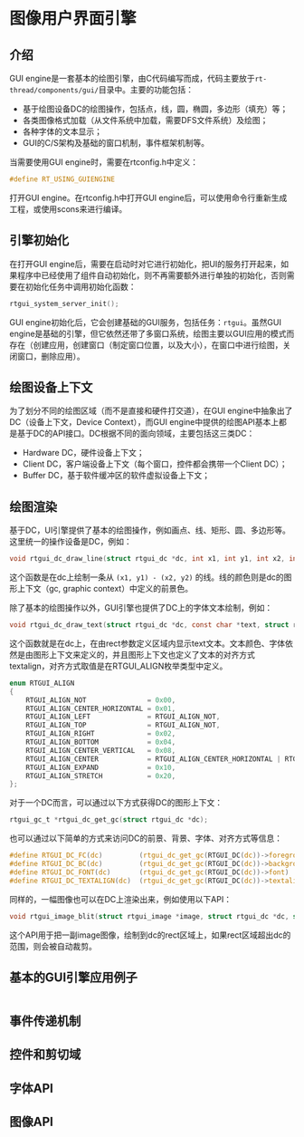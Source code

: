 # 图像用户界面引擎 

## 介绍 ##

GUI engine是一套基本的绘图引擎，由C代码编写而成，代码主要放于`rt-thread/components/gui/`目录中。主要的功能包括：

* 基于绘图设备DC的绘图操作，包括点，线，圆，椭圆，多边形（填充）等；
* 各类图像格式加载（从文件系统中加载，需要DFS文件系统）及绘图；
* 各种字体的文本显示；
* GUI的C/S架构及基础的窗口机制，事件框架机制等。

当需要使用GUI engine时，需要在rtconfig.h中定义：

```c
#define RT_USING_GUIENGINE
```

打开GUI engine。在rtconfig.h中打开GUI engine后，可以使用命令行重新生成工程，或使用scons来进行编译。

## 引擎初始化 ##

在打开GUI engine后，需要在启动时对它进行初始化，把UI的服务打开起来，如果程序中已经使用了组件自动初始化，则不再需要额外进行单独的初始化，否则需要在初始化任务中调用初始化函数：

```c
rtgui_system_server_init();
```

GUI engine初始化后，它会创建基础的GUI服务，包括任务：`rtgui`。虽然GUI engine是基础的引擎，但它依然还带了多窗口系统，绘图主要以GUI应用的模式而存在（创建应用，创建窗口（制定窗口位置，以及大小），在窗口中进行绘图，关闭窗口，删除应用）。

## 绘图设备上下文 ##

为了划分不同的绘图区域（而不是直接和硬件打交道），在GUI engine中抽象出了DC（设备上下文，Device Context），而GUI engine中提供的绘图API基本上都是基于DC的API接口。DC根据不同的面向领域，主要包括这三类DC：

* Hardware DC，硬件设备上下文；
* Client DC，客户端设备上下文（每个窗口，控件都会携带一个Client DC）；
* Buffer DC，基于软件缓冲区的软件虚拟设备上下文；

## 绘图渲染 ##

基于DC，UI引擎提供了基本的绘图操作，例如画点、线、矩形、圆、多边形等。这里统一的操作设备是DC，例如：

```c
void rtgui_dc_draw_line(struct rtgui_dc *dc, int x1, int y1, int x2, int y2);
```

这个函数是在dc上绘制一条从 `(x1, y1) - (x2, y2)` 的线。线的颜色则是dc的图形上下文（gc, graphic context）中定义的前景色。

除了基本的绘图操作以外，GUI引擎也提供了DC上的字体文本绘制，例如：

```c
void rtgui_dc_draw_text(struct rtgui_dc *dc, const char *text, struct rtgui_rect *rect);
```

这个函数就是在dc上，在由rect参数定义区域内显示text文本。文本颜色、字体依然是由图形上下文来定义的，并且图形上下文也定义了文本的对齐方式textalign，对齐方式取值是在RTGUI_ALIGN枚举类型中定义。

```c
enum RTGUI_ALIGN
{
    RTGUI_ALIGN_NOT               = 0x00,
    RTGUI_ALIGN_CENTER_HORIZONTAL = 0x01,
    RTGUI_ALIGN_LEFT              = RTGUI_ALIGN_NOT,
    RTGUI_ALIGN_TOP               = RTGUI_ALIGN_NOT,
    RTGUI_ALIGN_RIGHT             = 0x02,
    RTGUI_ALIGN_BOTTOM            = 0x04,
    RTGUI_ALIGN_CENTER_VERTICAL   = 0x08,
    RTGUI_ALIGN_CENTER            = RTGUI_ALIGN_CENTER_HORIZONTAL | RTGUI_ALIGN_CENTER_VERTICAL,
    RTGUI_ALIGN_EXPAND            = 0x10,
    RTGUI_ALIGN_STRETCH           = 0x20,
};
```

对于一个DC而言，可以通过以下方式获得DC的图形上下文：

```c
rtgui_gc_t *rtgui_dc_get_gc(struct rtgui_dc *dc);
```

也可以通过以下简单的方式来访问DC的前景、背景、字体、对齐方式等信息：

```c
#define RTGUI_DC_FC(dc)         (rtgui_dc_get_gc(RTGUI_DC(dc))->foreground)
#define RTGUI_DC_BC(dc)         (rtgui_dc_get_gc(RTGUI_DC(dc))->background)
#define RTGUI_DC_FONT(dc)       (rtgui_dc_get_gc(RTGUI_DC(dc))->font)
#define RTGUI_DC_TEXTALIGN(dc)  (rtgui_dc_get_gc(RTGUI_DC(dc))->textalign)
```

同样的，一幅图像也可以在DC上渲染出来，例如使用以下API：

```c
void rtgui_image_blit(struct rtgui_image *image, struct rtgui_dc *dc, struct rtgui_rect *rect);
```

这个API用于把一副image图像，绘制到dc的rect区域上，如果rect区域超出dc的范围，则会被自动裁剪。

## 基本的GUI引擎应用例子 ##

```c
```

## 事件传递机制 ##

## 控件和剪切域 ##

## 字体API ##

## 图像API ##
